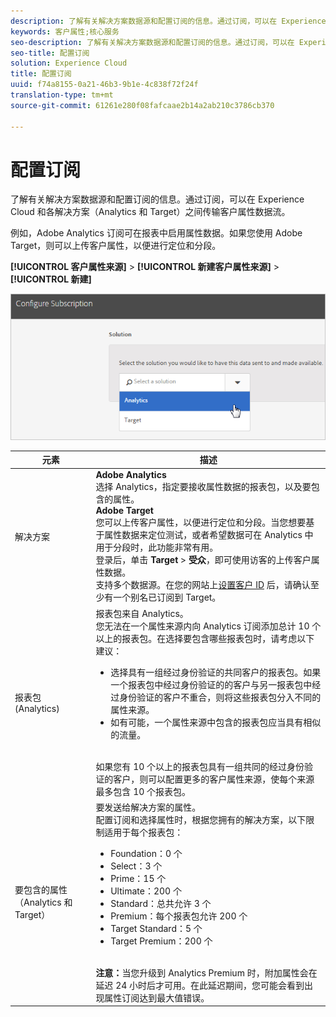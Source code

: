 ```yaml
---
description: 了解有关解决方案数据源和配置订阅的信息。通过订阅，可以在 Experience Cloud 和各解决方案（Analytics 和 Target）之间传输客户属性数据流。
keywords: 客户属性;核心服务
seo-description: 了解有关解决方案数据源和配置订阅的信息。通过订阅，可以在 Experience Cloud 和各解决方案（Analytics 和 Target）之间传输客户属性数据流。
seo-title: 配置订阅
solution: Experience Cloud
title: 配置订阅
uuid: f74a8155-0a21-46b3-9b1e-4c838f72f24f
translation-type: tm+mt
source-git-commit: 61261e280f08fafcaae2b14a2ab210c3786cb370

---
```



# 配置订阅

了解有关解决方案数据源和配置订阅的信息。通过订阅，可以在 Experience Cloud 和各解决方案（Analytics 和 Target）之间传输客户属性数据流。

例如，Adobe Analytics 订阅可在报表中启用属性数据。如果您使用 Adobe Target，则可以上传客户属性，以便进行定位和分段。

**[!UICONTROL 客户属性来源]** &gt; **[!UICONTROL 新建客户属性来源]** &gt; **[!UICONTROL 新建]**

![](assets/configure_subscription_page.png)

| 元素 | 描述 |
|--- |--- |
| 解决方案 | **Adobe Analytics**<br>选择 Analytics，指定要接收属性数据的报表包，以及要包含的属性。<br>**Adobe Target**<br>您可以上传客户属性，以便进行定位和分段。当您想要基于属性数据来定位测试，或者希望数据可在 Analytics 中用于分段时，此功能非常有用。<br>登录后，单击 **Target** &gt; **受众**，即可使用访客的上传客户属性数据。<br>支持多个数据源。在您的网站上[设置客户 ID](../core-services/core-services.md) 后，请确认至少有一个别名已订阅到 Target。 |
| 报表包 (Analytics) | 报表包来自 Analytics。<br>您无法在一个属性来源内向 Analytics 订阅添加总计 10 个以上的报表包。在选择要包含哪些报表包时，请考虑以下建议：<ul><li>选择具有一组经过身份验证的共同客户的报表包。如果一个报表包中经过身份验证的的客户与另一报表包中经过身份验证的客户不重合，则将这些报表包分入不同的属性来源。</li><li>如有可能，一个属性来源中包含的报表包应当具有相似的流量。</li></ul><br>如果您有 10 个以上的报表包具有一组共同的经过身份验证的客户，则可以配置更多的客户属性来源，使每个来源最多包含 10 个报表包。 |
| 要包含的属性（Analytics 和 Target） | 要发送给解决方案的属性。 <br>配置订阅和选择属性时，根据您拥有的解决方案，以下限制适用于每个报表包：<ul><li>Foundation：0 个</li><li>Select：3 个</li><li>Prime：15 个</li><li>Ultimate：200 个</li><li>Standard：总共允许 3 个</li><li>Premium：每个报表包允许 200 个</li><li>Target Standard：5 个</li><li>Target Premium：200 个</li></ul><br>**注意：**&#x200B;当您升级到 Analytics Premium 时，附加属性会在延迟 24 小时后才可用。在此延迟期间，您可能会看到出现属性订阅达到最大值错误。 |
